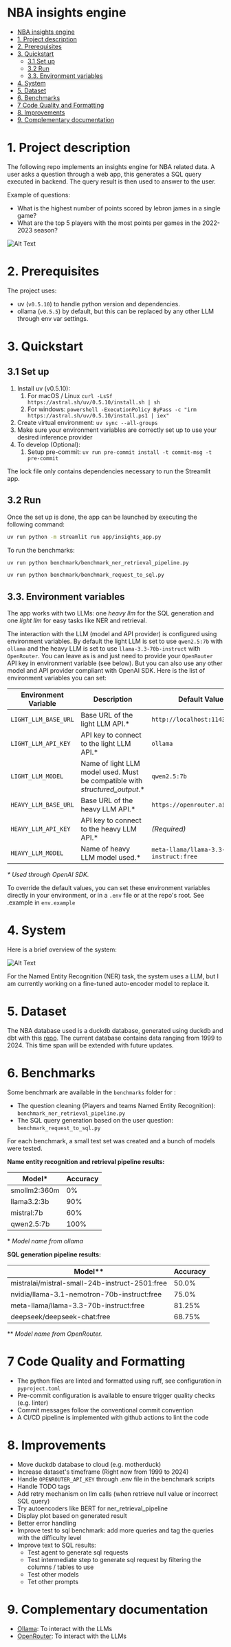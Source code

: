 # NBA insights engine

- [NBA insights engine](#nba-insights-engine)
- [1. Project description](#1-project-description)
- [2. Prerequisites](#2-prerequisites)
- [3. Quickstart](#3-quickstart)
  - [3.1 Set up](#31-set-up)
  - [3.2 Run](#32-run)
  - [3.3. Environment variables](#33-environment-variables)
- [4. System](#4-system)
- [5. Dataset](#5-dataset)
- [6. Benchmarks](#6-benchmarks)
- [7 Code Quality and Formatting](#7-code-quality-and-formatting)
- [8. Improvements](#8-improvements)
- [9. Complementary documentation](#9-complementary-documentation)


# 1. Project description

The following repo implements an insights engine for NBA related data. A user asks a question through a web app, this 
generates a SQL query executed in backend. The query result is then used to answer to the user.

Example of questions:
- What is the highest number of points scored by lebron james in a single game?
- What are the top 5 players with the most points per games in the 2022-2023 season?


![Alt Text](assets/gif/app_example.gif)


# 2. Prerequisites

The project uses:
- uv (`v0.5.10`) to handle python version and dependencies.
- ollama (`v0.5.5`) by default, but this can be replaced by any other LLM through env var settings.


# 3. Quickstart


## 3.1 Set up

1. Install uv (v0.5.10):
   1. For macOS / Linux `curl -LsSf https://astral.sh/uv/0.5.10/install.sh | sh`
   2. For windows: `powershell -ExecutionPolicy ByPass -c "irm https://astral.sh/uv/0.5.10/install.ps1 | iex"`
2. Create virtual environment: `uv sync --all-groups`
3. Make sure your environment variables are correctly set up to use your desired inference provider
4. To develop (Optional):
   1. Setup pre-commit: `uv run pre-commit install -t commit-msg -t pre-commit`


The lock file only contains dependencies necessary to run the Streamlit app.

## 3.2 Run

Once the set up is done, the app can be launched by executing the following command:

```sh
uv run python -m streamlit run app/insights_app.py
```

To run the benchmarks:
```sh
uv run python benchmark/benchmark_ner_retrieval_pipeline.py
```

```sh
uv run python benchmark/benchmark_request_to_sql.py
```


## 3.3. Environment variables


The app works with two LLMs: one _heavy llm_ for the SQL generation and one _light llm_ for easy tasks like NER and retrieval.

The interaction with the LLM (model and API provider) is configured using environment variables. By default the light LLM is set to use `qwen2.5:7b` with `ollama` and the heavy LLM is set to use `llama-3.3-70b-instruct` with `OpenRouter`. You can leave as is and just need to provide your `OpenRouter` API key in environment variable (see below). But you can also use any other model and API provider compliant with OpenAI SDK. Here is the list of environment variables you can set:

| Environment Variable | Description | Default Value |
|---------------------|-------------|---------------|
| `LIGHT_LLM_BASE_URL` | Base URL of the light LLM API.\* | `http://localhost:11434/v1` |
| `LIGHT_LLM_API_KEY` | API key to connect to the light LLM API.\* | `ollama` |
| `LIGHT_LLM_MODEL` | Name of light LLM model used. Must be compatible with _structured_output_.\* | `qwen2.5:7b` |
| `HEAVY_LLM_BASE_URL` | Base URL of the heavy LLM API.\* | `https://openrouter.ai/api/v1` |
| `HEAVY_LLM_API_KEY` | API key to connect to the heavy LLM API.\* | *(Required)* |
| `HEAVY_LLM_MODEL` | Name of heavy LLM model used.\* | `meta-llama/llama-3.3-70b-instruct:free` |

_\* Used through OpenAI SDK._


To override the default values, you can set these environment variables directly in your environment, or in a `.env` file or at the repo's root. See .example in `env.example`

# 4. System

Here is a brief overview of the system:

![Alt Text](assets/images/app_pipeline.png)


For the Named Entity Recognition (NER) task, the system uses a LLM, but I am currently working on a fine-tuned auto-encoder model to replace it.

# 5. Dataset

The NBA database used is a duckdb database, generated using duckdb and dbt with this [repo](https://github.com/pdgarden/nba-stats).
The current database contains data ranging from 1999 to 2024. This time span will be extended with future updates.

# 6. Benchmarks

Some benchmark are available in the `benchmarks` folder for :
- The question cleaning (Players and teams Named Entity Recognition): `benchmark_ner_retrieval_pipeline.py`
- The SQL query generation based on the user question: `benchmark_request_to_sql.py`

For each benchmark, a small test set was created and a bunch of models were tested.


**Name entity recognition and retrieval pipeline results:**

| Model* | Accuracy  |
|-------|---------- |
| smollm2:360m | 0% |
| llama3.2:3b | 90% |
| mistral:7b | 60%  |
| qwen2.5:7b | 100% |

\* _Model name from ollama_



**SQL generation pipeline results:**

| Model**                                        | Accuracy  |
|----------------------------------------------- |---------- |
| mistralai/mistral-small-24b-instruct-2501:free | 50.0%     |
| nvidia/llama-3.1-nemotron-70b-instruct:free    | 75.0%     |
| meta-llama/llama-3.3-70b-instruct:free         | 81.25%    |
| deepseek/deepseek-chat:free                    | 68.75%    |

** _Model name from OpenRouter._

# 7 Code Quality and Formatting

- The python files are linted and formatted using ruff, see configuration in `pyproject.toml`
- Pre-commit configuration is available to ensure trigger quality checks (e.g. linter)
- Commit messages follow the conventional commit convention
- A CI/CD pipeline is implemented with github actions to lint the code


# 8. Improvements

- Move duckdb database to cloud (e.g. motherduck)
- Increase dataset's timeframe (Right now from 1999 to 2024)
- Handle `OPENROUTER_API_KEY` through .env file in the benchmark scripts
- Handle TODO tags
- Add retry mechanism on llm calls (when retrieve null value or incorrect SQL query)
- Try autoencoders like BERT for ner_retrieval_pipeline
- Display plot based on generated result
- Better error handling
- Improve test to sql benchmark: add more queries and tag the queries with the difficulty level
- Improve text to SQL results:
  - Test agent to generate sql requests
  - Test intermediate step to generate sql request by filtering the columns / tables to use
  - Test other models
  - Tet other prompts


# 9. Complementary documentation

- [Ollama](https://ollama.com/): To interact with the LLMs
- [OpenRouter](https://openrouter.ai/): To interact with the LLMs

